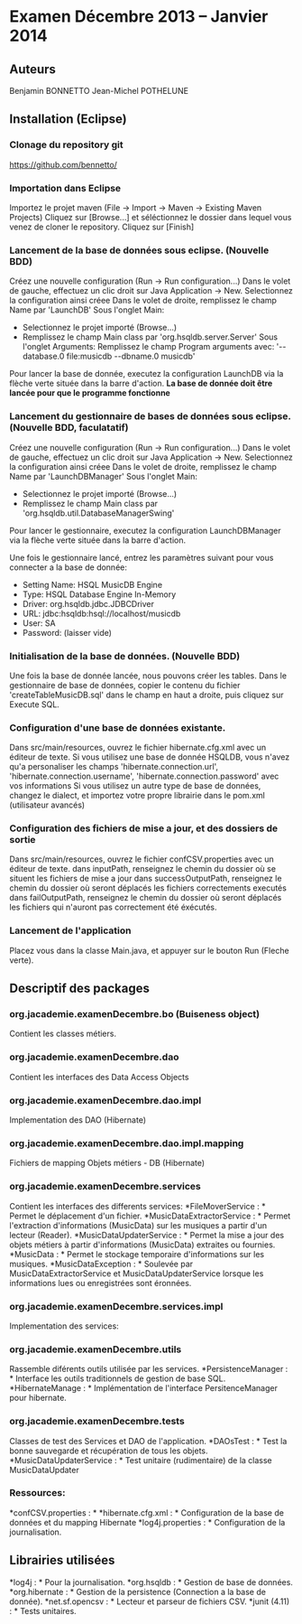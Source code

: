 Examen Décembre 2013 – Janvier 2014
===================================

Auteurs
-------
Benjamin BONNETTO
Jean-Michel POTHELUNE

Installation (Eclipse)
----------------------
### Clonage du repository git
https://github.com/bennetto/

### Importation dans Eclipse
Importez le projet maven (File -> Import -> Maven -> Existing Maven Projects)
Cliquez sur [Browse...] et séléctionnez le dossier dans lequel vous venez de cloner le repository.
Cliquez sur [Finish]

### Lancement de la base de données sous eclipse. (Nouvelle BDD)
Créez une nouvelle configuration (Run -> Run configuration...)
Dans le volet de gauche, effectuez un clic droit sur Java Application -> New.
Selectionnez la configuration ainsi créee
Dans le volet de droite, remplissez le champ Name par 'LaunchDB'
Sous l'onglet Main:
* Selectionnez le projet importé (Browse...)
* Remplissez le champ Main class par 'org.hsqldb.server.Server'
Sous l'onglet Arguments:
Remplissez le champ Program arguments avec: '--database.0 file:musicdb --dbname.0 musicdb'

Pour lancer la base de donnée, executez la configuration LaunchDB via la flèche verte située dans la barre d'action.
**La base de donnée doit être lancée pour que le programme fonctionne**
 
### Lancement du gestionnaire de bases de données sous eclipse. (Nouvelle BDD, faculatatif)
Créez une nouvelle configuration (Run -> Run configuration...)
Dans le volet de gauche, effectuez un clic droit sur Java Application -> New.
Selectionnez la configuration ainsi créee
Dans le volet de droite, remplissez le champ Name par 'LaunchDBManager'
Sous l'onglet Main:
* Selectionnez le projet importé (Browse...)
* Remplissez le champ Main class par 'org.hsqldb.util.DatabaseManagerSwing'

Pour lancer le gestionnaire, executez la configuration LaunchDBManager via la flèche verte située dans la barre d'action.

Une fois le gestionnaire lancé, entrez les paramètres suivant pour vous connecter a la base de donnée:
* Setting Name: HSQL MusicDB Engine
* Type: HSQL Database Engine In-Memory
* Driver: org.hsqldb.jdbc.JDBCDriver
* URL: jdbc:hsqldb:hsql://localhost/musicdb
* User:  SA
* Password: (laisser vide)
 
### Initialisation de la base de données. (Nouvelle BDD)
Une fois la base de donnée lancée, nous pouvons créer les tables.
Dans le gestionnaire de base de données, copier le contenu du fichier 'createTableMusicDB.sql' dans le champ en haut a droite, puis cliquez sur Execute SQL.

### Configuration d'une base de données existante.
Dans src/main/resources, ouvrez le fichier hibernate.cfg.xml avec un éditeur de texte.
Si vous utilisez une base de donnée HSQLDB, vous n'avez qu'a personaliser les champs 'hibernate.connection.url', 'hibernate.connection.username', 'hibernate.connection.password' avec vos informations
Si vous utilisez un autre type de base de données, changez le dialect, et importez votre propre librairie dans le pom.xml (utilisateur avancés)


### Configuration des fichiers de mise a jour, et des dossiers de sortie
Dans src/main/resources, ouvrez le fichier confCSV.properties avec un éditeur de texte.
dans inputPath, renseignez le chemin du dossier où se situent les fichiers de mise a jour
dans successOutputPath, renseignez le chemin du dossier où seront déplacés les fichiers correctements executés
dans failOutputPath, renseignez le chemin du dossier où seront déplacés les fichiers qui n'auront pas correctement été éxécutés.

### Lancement de l'application
Placez vous dans la classe Main.java, et appuyer sur le bouton Run (Fleche verte).



Descriptif des packages
-----------------------
### org.jacademie.examenDecembre.bo (Buiseness object)
Contient les classes métiers.

### org.jacademie.examenDecembre.dao
Contient les interfaces des Data Access Objects

### org.jacademie.examenDecembre.dao.impl
Implementation des DAO (Hibernate)

### org.jacademie.examenDecembre.dao.impl.mapping
Fichiers de mapping Objets métiers - DB (Hibernate)

### org.jacademie.examenDecembre.services
Contient les interfaces des differents services:
*FileMoverService : * Permet le déplacement d'un fichier.
*MusicDataExtractorService : * Permet l'extraction d'informations (MusicData) sur les musiques a partir d'un lecteur (Reader).
*MusicDataUpdaterService : * Permet la mise a jour des objets métiers à partir d'informations (MusicData) extraites ou fournies.
*MusicData : * Permet le stockage temporaire d'informations sur les musiques.
*MusicDataException : * Soulevée par MusicDataExtractorService et MusicDataUpdaterService lorsque les informations lues ou enregistrées sont éronnées.

### org.jacademie.examenDecembre.services.impl
Implementation des services:

### org.jacademie.examenDecembre.utils
Rassemble diférents outils utilisée par les services.
*PersistenceManager : * Interface les outils traditionnels de gestion de base SQL.
*HibernateManage : * Implémentation de l'interface PersitenceManager pour hibernate.

### org.jacademie.examenDecembre.tests
Classes de test des Services et DAO de l'application.
*DAOsTest : * Test la bonne sauvegarde et récupération de tous les objets.
*MusicDataUpdaterService : * Test unitaire (rudimentaire) de la classe MusicDataUpdater


### Ressources:
*confCSV.properties : *
*hibernate.cfg.xml : * Configuration de la base de données et du mapping Hibernate
*log4j.properties : * Configuration de la journalisation.


Librairies utilisées
--------------------
*log4j : * Pour la journalisation.
*org.hsqldb : * Gestion de base de données.
*org.hibernate : * Gestion de la persistence (Connection a la base de donnée).
*net.sf.opencsv : * Lecteur et parseur de fichiers CSV.
*junit (4.11) : * Tests unitaires.